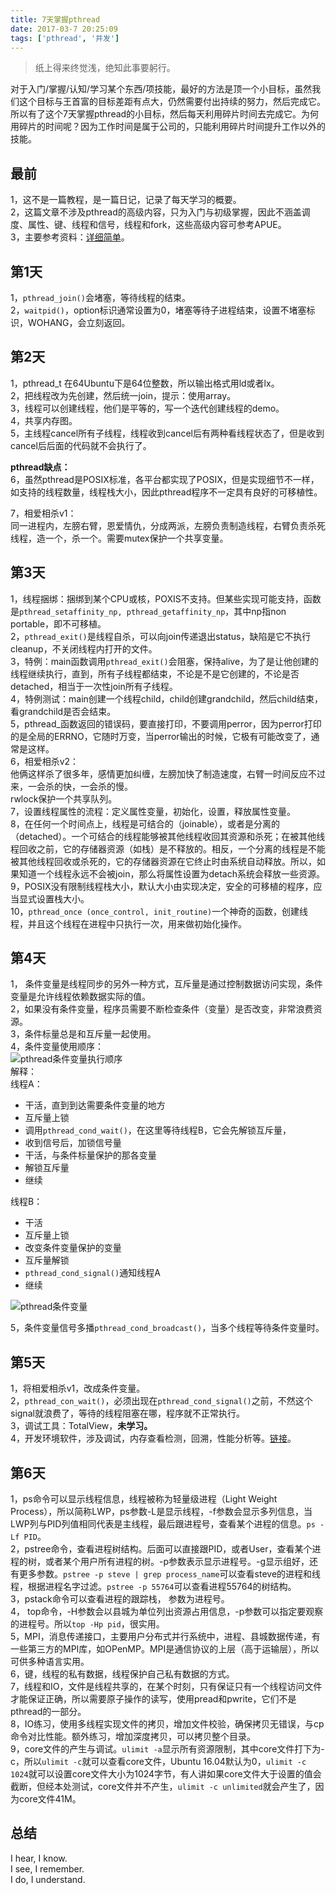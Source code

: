 ```yaml
---
title: 7天掌握pthread
date: 2017-03-7 20:25:09
tags: ['pthread', '并发']
---
```



> 纸上得来终觉浅，绝知此事要躬行。

对于入门/掌握/认知/学习某个东西/项技能，最好的方法是顶一个小目标，虽然我们这个目标与王首富的目标差距有点大，仍然需要付出持续的努力，然后完成它。所以有了这个7天掌握pthread的小目标，然后每天利用碎片时间去完成它。为何用碎片的时间呢？因为工作时间是属于公司的，只能利用碎片时间提升工作以外的技能。

<!--more-->

最前
---

1，这不是一篇教程，是一篇日记，记录了每天学习的概要。  
2，这篇文章不涉及pthread的高级内容，只为入门与初级掌握，因此不涵盖调度、属性、键、线程和信号，线程和fork，这些高级内容可参考APUE。  
3，主要参考资料：[详细简单](https://computing.llnl.gov/tutorials/pthreads/)。

第1天
---

1，`pthread_join()`会堵塞，等待线程的结束。  
2，`waitpid()`，option标识通常设置为0，堵塞等待子进程结束，设置不堵塞标识，WOHANG，会立刻返回。

第2天
---

1，pthread_t 在64Ubuntu下是64位整数，所以输出格式用ld或者lx。  
2，把线程改为先创建，然后统一join，提示：使用array。  
3，线程可以创建线程，他们是平等的，写一个迭代创建线程的demo。  
4，共享内存图。  
5，主线程cancel所有子线程，线程收到cancel后有两种看线程状态了，但是收到cancel后后面的代码就不会执行了。

**pthread缺点：**  
6，虽然pthread是POSIX标准，各平台都实现了POSIX，但是实现细节不一样，如支持的线程数量，线程栈大小，因此pthread程序不一定具有良好的可移植性。

7，相爱相杀v1：  
同一进程内，左膀右臂，恩爱情仇，分成两派，左膀负责制造线程，右臂负责杀死线程，造一个，杀一个。需要mutex保护一个共享变量。

第3天
---

1，线程捆绑：捆绑到某个CPU或核，POXIS不支持。但某些实现可能支持，函数是`pthread_setaffinity_np, pthread_getaffinity_np`，其中np指non portable，即不可移植。  
2，`pthread_exit()`是线程自杀，可以向join传递退出status，缺陷是它不执行cleanup，不关闭线程内打开的文件。  
3，特例：main函数调用`pthread_exit()`会阻塞，保持alive，为了是让他创建的线程继续执行，直到，所有子线程都结束，不论是不是它创建的，不论是否detached，相当于一次性join所有子线程。  
4，特例测试：main创建一个线程child，child创建grandchild，然后child结束，看grandchild是否会结束。  
5，pthread_函数返回的错误码，要直接打印，不要调用perror，因为perror打印的是全局的ERRNO，它随时万变，当perror输出的时候，它极有可能改变了，通常是这样。  
6，相爱相杀v2：  
他俩这样杀了很多年，感情更加纠缠，左膀加快了制造速度，右臂一时间反应不过来，一会杀的快，一会杀的慢。  
rwlock保护一个共享队列。  
7，设置线程属性的流程：定义属性变量，初始化，设置，释放属性变量。  
8，在任何一个时间点上，线程是可结合的（joinable），或者是分离的（detached）。一个可结合的线程能够被其他线程收回其资源和杀死；在被其他线程回收之前，它的存储器资源（如栈）是不释放的。相反，一个分离的线程是不能被其他线程回收或杀死的，它的存储器资源在它终止时由系统自动释放。所以，如果知道一个线程永远不会被join，那么将属性设置为detach系统会释放一些资源。  
9，POSIX没有限制线程栈大小，默认大小由实现决定，安全的可移植的程序，应当显式设置栈大小。  
10，`pthread_once (once_control, init_routine)`一个神奇的函数，创建线程，并且这个线程在进程中只执行一次，用来做初始化操作。

第4天
---

1， 条件变量是线程同步的另外一种方式，互斥量是通过控制数据访问实现，条件变量是允许线程依赖数据实际的值。  
2，如果没有条件变量，程序员需要不断检查条件（变量）是否改变，非常浪费资源。  
3，条件标量总是和互斥量一起使用。  
4，条件变量使用顺序：  
![pthread条件变量执行顺序](http://cdn.lessisbetter.site/pthread_cond_2.png)  
解释：  
线程A：

* 干活，直到到达需要条件变量的地方
* 互斥量上锁
* 调用`pthread_cond_wait()`，在这里等待线程B，它会先解锁互斥量，
* 收到信号后，加锁信号量
* 干活，与条件标量保护的那各变量
* 解锁互斥量
* 继续

线程B：

* 干活
* 互斥量上锁
* 改变条件变量保护的变量
* 互斥量解锁
* `pthread_cond_signal()`通知线程A
* 继续

![pthread条件变量](http://cdn.lessisbetter.site/pthread_cond.png-own)

5，条件变量信号多播`pthread_cond_broadcast()`，当多个线程等待条件变量时。

第5天
---

1，将相爱相杀v1，改成条件变量。  
2，`pthread_con_wait()`，必须出现在`pthread_cond_signal()`之前，不然这个signal就浪费了，等待的线程阻塞在哪，程序就不正常执行。  
3，调试工具：TotalView，**未学习。**  
4，开发环境软件，涉及调试，内存查看检测，回溯，性能分析等。[链接](https://hpc.llnl.gov/software/development-environment-software)。

第6天
---

1，ps命令可以显示线程信息，线程被称为轻量级进程（Light Weight Process），所以简称LWP，ps参数-L是显示线程，-f参数会显示多列信息，当LWP列与PID列值相同代表是主线程，最后跟进程号，查看某个进程的信息。`ps -Lf PID`。  
2，pstree命令，查看进程树结构。后面可以直接跟PID，或者User，查看某个进程的树，或者某个用户所有进程的树。-p参数表示显示进程号。-g显示组好，还有更多参数。`pstree -p steve | grep process_name`可以查看steve的进程和线程，根据进程名字过滤。`pstree -p 55764`可以查看进程55764的树结构。  
3，pstack命令可以查看进程的跟踪栈， 参数为进程号。  
4， top命令，-H参数会以县城为单位列出资源占用信息，-p参数可以指定要观察的进程号。所以`top -Hp pid`，很实用。  
5，MPI，消息传递接口，主要用户分布式并行系统中，进程、县城数据传递，有一些第三方的MPI库，如OPenMP。MPI是通信协议的上层（高于运输层），所以可供多种语言实用。  
6，键，线程的私有数据，线程保护自己私有数据的方式。  
7，线程和IO，文件是线程共享的，在某个时刻，只有保证只有一个线程访问文件才能保证正确，所以需要原子操作的读写，使用pread和pwrite，它们不是pthread的一部分。  
8，IO练习，使用多线程实现文件的拷贝，增加文件校验，确保拷贝无错误，与cp命令对比性能。额外练习，增加深度拷贝，可以拷贝整个目录。  
9，core文件的产生与调试。`ulimit -a`显示所有资源限制，其中core文件打下为-c，所以`ulimit -c`就可以查看core文件，Ubuntu 16.04默认为0，`ulimit -c 1024`就可以设置core文件大小为1024字节，有人讲如果core文件大于设置的值会截断，但经本处测试，core文件并不产生，`ulimit -c unlimited`就会产生了，因为core文件41M。

总结
---

I hear, I know.  
I see, I remember.  
I do, I understand.